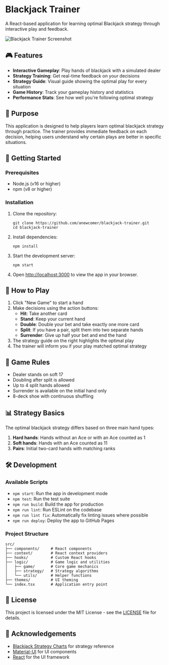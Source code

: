 # Blackjack Trainer

A React-based application for learning optimal Blackjack strategy through interactive play and feedback.

![Blackjack Trainer Screenshot](screenshot.png)

## 🎮 Features

- **Interactive Gameplay**: Play hands of blackjack with a simulated dealer
- **Strategy Training**: Get real-time feedback on your decisions
- **Strategy Guide**: Visual guide showing the optimal play for every situation
- **Game History**: Track your gameplay history and statistics
- **Performance Stats**: See how well you're following optimal strategy

## 🎯 Purpose

This application is designed to help players learn optimal blackjack strategy through practice. The trainer provides immediate feedback on each decision, helping users understand why certain plays are better in specific situations.

## 🚀 Getting Started

### Prerequisites

- Node.js (v16 or higher)
- npm (v8 or higher)

### Installation

1. Clone the repository:
   ```
   git clone https://github.com/anewcomer/blackjack-trainer.git
   cd blackjack-trainer
   ```

2. Install dependencies:
   ```
   npm install
   ```

3. Start the development server:
   ```
   npm start
   ```

4. Open [http://localhost:3000](http://localhost:3000) to view the app in your browser.

## 📝 How to Play

1. Click "New Game" to start a hand
2. Make decisions using the action buttons:
   - **Hit**: Take another card
   - **Stand**: Keep your current hand
   - **Double**: Double your bet and take exactly one more card
   - **Split**: If you have a pair, split them into two separate hands
   - **Surrender**: Give up half your bet and end the hand
3. The strategy guide on the right highlights the optimal play
4. The trainer will inform you if your play matched optimal strategy

## 🧠 Game Rules

- Dealer stands on soft 17
- Doubling after split is allowed
- Up to 4 split hands allowed
- Surrender is available on the initial hand only
- 8-deck shoe with continuous shuffling

## 📊 Strategy Basics

The optimal blackjack strategy differs based on three main hand types:
1. **Hard hands**: Hands without an Ace or with an Ace counted as 1
2. **Soft hands**: Hands with an Ace counted as 11
3. **Pairs**: Initial two-card hands with matching ranks

## 🛠️ Development

### Available Scripts

- `npm start`: Run the app in development mode
- `npm test`: Run the test suite
- `npm run build`: Build the app for production
- `npm run lint`: Run ESLint on the codebase
- `npm run lint fix`: Automatically fix linting issues where possible
- `npm run deploy`: Deploy the app to GitHub Pages

### Project Structure

```
src/
├── components/     # React components
├── context/        # React context providers
├── hooks/          # Custom React hooks
├── logic/          # Game logic and utilities
│   ├── game/       # Core game mechanics
│   ├── strategy/   # Strategy algorithms
│   └── utils/      # Helper functions
├── themes/         # UI theming
└── index.tsx       # Application entry point
```

## 📜 License

This project is licensed under the MIT License - see the [LICENSE](LICENSE) file for details.

## 🙏 Acknowledgements

- [Blackjack Strategy Charts](https://www.blackjackapprenticeship.com/blackjack-strategy-charts/) for strategy reference
- [Material-UI](https://mui.com/) for UI components
- [React](https://reactjs.org/) for the UI framework
